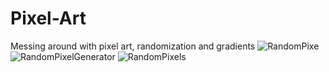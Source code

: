 # Pixel-Art
Messing around with pixel art, randomization and gradients
![RandomPixe](https://user-images.githubusercontent.com/68562756/153346635-950755ca-1524-419a-a845-d67bee81263c.png)
![RandomPixelGenerator](https://user-images.githubusercontent.com/68562756/153346638-7d5434f2-ed8a-48e1-bf0a-e6aad003e21e.png)
![RandomPixels](https://user-images.githubusercontent.com/68562756/153346642-9fdddd77-ab5e-4856-8e16-ff2c614b6796.png)
